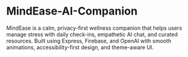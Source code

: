 # MindEase-AI-Companion
MindEase is a calm, privacy-first wellness companion that helps users manage stress with daily check-ins, empathetic AI chat, and curated resources. Built using Express, Firebase, and OpenAI with smooth animations, accessibility-first design, and theme-aware UI.
